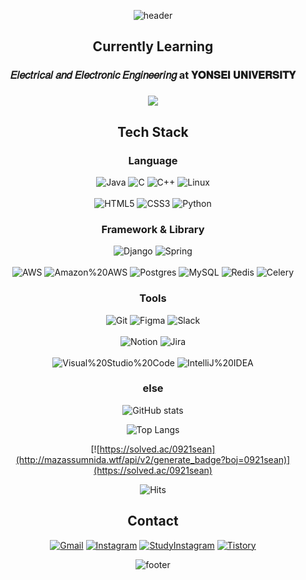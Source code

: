 <div align="center">
  
  ![header](https://capsule-render.vercel.app/api?type=waving&color=gradient&customColorList=3&height=250&text=SeungBeom%20Cheon&fontColor=FFFFFF&fontSize=80)

  ## Currently Learning
  
  ### 𝐸𝑙𝑒𝑐𝑡𝑟𝑖𝑐𝑎𝑙 𝑎𝑛𝑑 𝐸𝑙𝑒𝑐𝑡𝑟𝑜𝑛𝑖𝑐 𝐸𝑛𝑔𝑖𝑛𝑒𝑒𝑟𝑖𝑛𝑔 at 𝐘𝐎𝐍𝐒𝐄𝐈 𝐔𝐍𝐈𝐕𝐄𝐑𝐒𝐈𝐓𝐘

  ### [![](https://img.shields.io/badge/🦅Yonsei_Univ-00205B.svg?&style=plastic&link=https://www.yonsei.ac.kr/sc/)](https://www.yonsei.ac.kr/sc/)

  ### 
  
  ## Tech Stack
  
  ### Language

  ![Java](https://img.shields.io/badge/JAVA-%23ED8B00?style=for-the-badge&logo=openjdk&logoColor=white)
  ![C](https://img.shields.io/badge/c-A8B9CC?style=for-the-badge&logo=c&logoColor=white)
  ![C++](https://img.shields.io/badge/c++-%2300599C.svg?style=for-the-badge&logo=c%2B%2B&logoColor=white)
  ![Linux](https://img.shields.io/badge/Linux-FCC624?style=for-the-badge&logo=linux&logoColor=black)
  <br><br>
  ![HTML5](https://img.shields.io/badge/html5-%23E34F26.svg?style=for-the-badge&logo=html5&logoColor=white)
  ![CSS3](https://img.shields.io/badge/css3-%231572B6.svg?style=for-the-badge&logo=css3&logoColor=white)
  ![Python](https://img.shields.io/badge/python-3670A0?style=for-the-badge&logo=python&logoColor=ffdd54)
  
  ### Framework & Library
  
  ![Django](https://img.shields.io/badge/django-%23092E20.svg?style=for-the-badge&logo=django&logoColor=white)
  ![Spring](https://img.shields.io/badge/spring-%236DB33F.svg?style=for-the-badge&logo=spring&logoColor=white)
  <br><br>
  ![AWS](https://img.shields.io/badge/AWS-%23FF9900.svg?style=for-the-badge&logo=amazon-aws&logoColor=white)
  ![Amazon%20AWS](https://img.shields.io/badge/Amazon%20AWS-232F3E.svg?&style=for-the-badge&logo=Amazon%20AWS&logoColor=white)
  ![Postgres](https://img.shields.io/badge/postgres-%23316192.svg?style=for-the-badge&logo=postgresql&logoColor=white)
  ![MySQL](https://img.shields.io/badge/mysql-%2300f.svg?style=for-the-badge&logo=mysql&logoColor=white)
  ![Redis](https://img.shields.io/badge/redis-%23DD0031.svg?style=for-the-badge&logo=redis&logoColor=white)
  ![Celery](https://img.shields.io/badge/celery-%23a9cc54.svg?style=for-the-badge&logo=celery&logoColor=ddf4a4)
  
  ### Tools
  
  ![Git](https://img.shields.io/badge/git-%23F05033.svg?style=for-the-badge&logo=git&logoColor=white)
  ![Figma](https://img.shields.io/badge/figma-%23F24E1E.svg?style=for-the-badge&logo=figma&logoColor=white)
  ![Slack](https://img.shields.io/badge/Slack-4A154B?style=for-the-badge&logo=slack&logoColor=white)
  <br><br>
  ![Notion](https://img.shields.io/badge/Notion-%23000000.svg?style=for-the-badge&logo=notion&logoColor=white)
  ![Jira](https://img.shields.io/badge/jira-%230A0FFF.svg?style=for-the-badge&logo=jira&logoColor=white)
  <br><br>
  ![Visual%20Studio%20Code](https://img.shields.io/badge/Visual%20Studio%20Code-0078d7.svg?style=for-the-badge&logo=visual-studio-code&logoColor=white)
  ![IntelliJ%20IDEA](https://img.shields.io/badge/IntelliJIDEA-000000.svg?style=for-the-badge&logo=intellij-idea&logoColor=white)

  ### else

  ![GitHub stats](https://github-readme-stats.vercel.app/api?username=0921sean&show_icons=true&theme=radical)
  
  ![Top Langs](https://github-readme-stats.vercel.app/api/top-langs/?username=0921sean&layout=compact&theme=radical)
  
  [![https://solved.ac/0921sean](http://mazassumnida.wtf/api/v2/generate_badge?boj=0921sean)](https://solved.ac/0921sean)

  ![Hits](https://hits.seeyoufarm.com/api/count/incr/badge.svg?url=https%3A%2F%2Fgithub.com%2F0921sean&count_bg=%2300205B&title_bg=%23555555&icon=&icon_color=%23E7E7E7&title=hits&edge_flat=false)
  
  ## Contact

  [![Gmail](https://img.shields.io/badge/Gmail-EA4335.svg?&style=plastic&logo=Gmail&logoColor=white&link=mailto:0921sean@gmail.com)](mailto:0921sean@gmail.com)
  [![Instagram](https://img.shields.io/badge/Instagram-E4405F.svg?&style=plastic&logo=Instagram&logoColor=white&link=https://www.instagram.com/0921sean/)](https://www.instagram.com/0921sean/)
  [![StudyInstagram](https://img.shields.io/badge/Instagram-E4405F.svg?&style=plastic&logo=Instagram&logoColor=white&link=https://www.instagram.com/hazel_nut_diary/)](https://www.instagram.com/hazel_nut_diary/)
  [![Tistory](https://img.shields.io/badge/Tistory-E4405F.svg?&style=plastic&logo=Tistory&logoColor=white&link=https://hazel-nut01.tistory.com/)](https://hazel-nut01.tistory.com/)

  ![footer](https://capsule-render.vercel.app/api?type=waving&color=gradient&customColorList=3&height=80&section=footer&fontSize=80)

</div>

